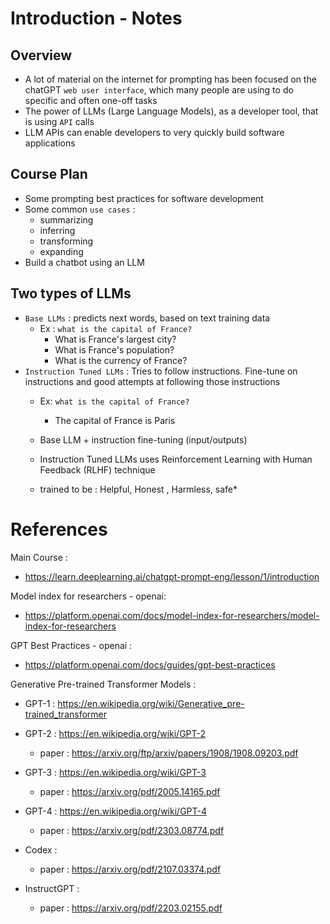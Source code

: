 #  Introduction - Notes

## Overview

- A lot of material on the internet for prompting has been focused on the chatGPT `web user interface`, which many people are using to do specific and often one-off tasks
- The power of LLMs (Large Language Models), as a developer tool, that is using `API` calls 
- LLM APIs can enable developers to very quickly build software applications
  
## Course Plan 
- Some prompting best practices for software development 
- Some common `use cases` :  
  - summarizing 
  - inferring
  - transforming
  - expanding 
- Build a chatbot using an LLM

## Two types of LLMs

- `Base LLMs` : predicts next words, based on text training data
  - Ex : `what is the capital of France?`
    - What is France's largest city?
    - What is France's population?
    - What is the currency of France?
- `Instruction Tuned LLMs` : Tries to follow instructions. Fine-tune on instructions and good attempts at following those instructions
  - Ex: `what is the capital of France?`
    - The capital of France is Paris
  
  - Base LLM + instruction fine-tuning (input/outputs)
  - Instruction Tuned LLMs uses Reinforcement Learning with Human Feedback (RLHF) technique
  - trained to be : Helpful, Honest , Harmless, safe*


# References

Main Course : 
- https://learn.deeplearning.ai/chatgpt-prompt-eng/lesson/1/introduction

Model index for researchers - openai: 
- https://platform.openai.com/docs/model-index-for-researchers/model-index-for-researchers

GPT Best Practices - openai : 
- https://platform.openai.com/docs/guides/gpt-best-practices 


Generative Pre-trained Transformer Models : 

- GPT-1 : https://en.wikipedia.org/wiki/Generative_pre-trained_transformer
- GPT-2 : https://en.wikipedia.org/wiki/GPT-2 
  - paper : https://arxiv.org/ftp/arxiv/papers/1908/1908.09203.pdf
- GPT-3 : https://en.wikipedia.org/wiki/GPT-3
  - paper : https://arxiv.org/pdf/2005.14165.pdf
- GPT-4 :  https://en.wikipedia.org/wiki/GPT-4
  - paper : https://arxiv.org/pdf/2303.08774.pdf

- Codex : 
  - paper : https://arxiv.org/pdf/2107.03374.pdf
- InstructGPT : 
  - paper : https://arxiv.org/pdf/2203.02155.pdf